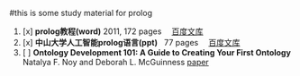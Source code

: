 #this is some study material for prolog

1. [x] **prolog教程(word)**  2011, 172 pages &emsp;[百度文库](https://wenku.baidu.com/view/2a66920c763231126edb11a9.html)
2. [x] **中山大学人工智能prolog语言(ppt)**   77 pages &emsp;[百度文库](https://wenku.baidu.com/view/1d4846c10912a2161579292e.html?re=view)
3. [ ] **Ontology Development 101: A Guide to Creating Your First Ontology** Natalya F. Noy and Deborah L. McGuinness [paper](http://protege.stanford.edu/publications/ontology_development/ontology101.pdf)

